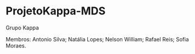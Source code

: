 # ProjetoKappa-MDS
Grupo Kappa

Membros:
Antonio Silva;
Natália Lopes;
Nelson William;
Rafael Reis;
Sofia Moraes.
